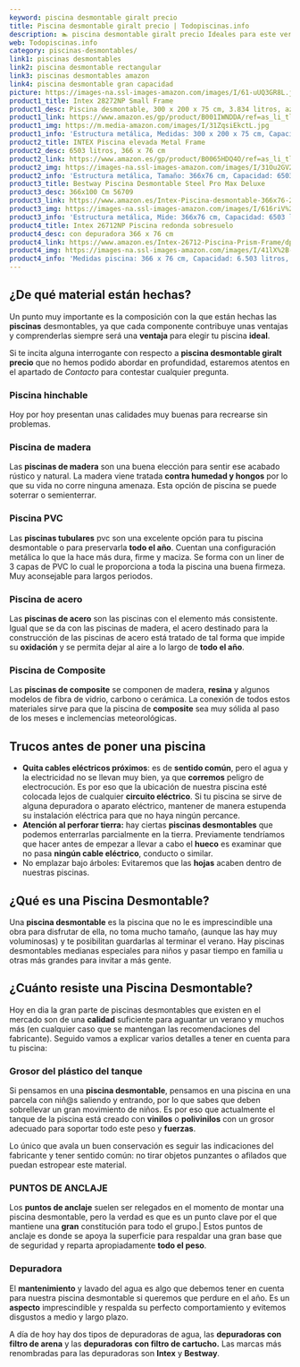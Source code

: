 ```yaml
---
keyword: piscina desmontable giralt precio
title: Piscina desmontable giralt precio | Todopiscinas.info
description: 🏊 piscina desmontable giralt precio Ideales para este verano 2021. Aquí puedes comprar piscina desmontable giralt precio y comparar con otras similares. No dejes escapar piscina desmontable giralt precio a un precio realmente tentador.
web: Todopiscinas.info
category: piscinas-desmontables/
link1: piscinas desmontables
link2: piscina desmontable rectangular
link3: piscinas desmontables amazon
link4: piscina desmontable gran capacidad
picture: https://images-na.ssl-images-amazon.com/images/I/61-uUQ3GR8L.jpg
product1_title: Intex 28272NP Small Frame
product1_desc: Piscina desmontable, 300 x 200 x 75 cm, 3.834 litros, azul
product1_link: https://www.amazon.es/gp/product/B001IWNDDA/ref=as_li_tl?ie=UTF8&camp=3638&creative=24630&creativeASIN=B001IWNDDA&linkCode=as2&tag=todopiscinas0e-21&linkId=25b9d647487c889cb6ef56ed63f50ca1
product1_img: https://m.media-amazon.com/images/I/31ZqsiEkctL.jpg
product1_info: 'Estructura metálica, Medidas: 300 x 200 x 75 cm, Capacidad: 3.834 litros, Para 6 personas (+ 6 años), Fácil montaje, Forma rectangular'
product2_title: INTEX Piscina elevada Metal Frame
product2_desc: 6503 litros, 366 x 76 cm
product2_link: https://www.amazon.es/gp/product/B0065HDQ4O/ref=as_li_tl?ie=UTF8&camp=3638&creative=24630&creativeASIN=B0065HDQ4O&linkCode=as2&tag=todopiscinas0e-21&linkId=ed2430e3ba564d3527ee103df33ed7b3
product2_img: https://images-na.ssl-images-amazon.com/images/I/31Ou2GV2SAL.jpg
product2_info: 'Estructura metálica, Tamaño: 366x76 cm, Capacidad: 6503 litros, Forma circular, De 4 a 7 personas (+6 años)'
product3_title: Bestway Piscina Desmontable Steel Pro Max Deluxe
product3_desc: 366x100 Cm 56709
product3_link: https://www.amazon.es/Intex-Piscina-desmontable-366x76-28210NP/dp/B0065HDQ4O?__mk_es_ES=%C3%85M%C3%85%C5%BD%C3%95%C3%91&crid=25UQGV9HG2INI&dchild=1&keywords=piscinas+desmontables&qid=1615854176&sprefix=piscinas+dem%2Caps%2C201&sr=8-5&linkCode=ll1&tag=todopiscinas0e-21&linkId=34f200977c6cbaab1f3f4d9ac0e64755&language=es_ES&ref_=as_li_ss_tl
product3_img: https://images-na.ssl-images-amazon.com/images/I/616riV%2BiY3L.jpg
product3_info: 'Estructura metálica, Mide: 366x76 cm, Capacidad: 6503 litros, De 4 a 7 personas mayores de 6 años, Forma circular, Tecnología Super-Tough'
product4_title: Intex 26712NP Piscina redonda sobresuelo
product4_desc: con depuradora 366 x 76 cm
product4_link: https://www.amazon.es/Intex-26712-Piscina-Prism-Frame/dp/B07FB823GL?__mk_es_ES=%C3%85M%C3%85%C5%BD%C3%95%C3%91&dchild=1&keywords=piscinas+desmontables+con+depuradora&qid=1615936418&sr=8-5&linkCode=ll1&tag=todopiscinas0e-21&linkId=d98699de7830cd471766fa1daa36de34&language=es_ES&ref_=as_li_ss_tl
product4_img: https://images-na.ssl-images-amazon.com/images/I/41lX%2B-YpibL.jpg
product4_info: 'Medidas piscina: 366 x 76 cm, Capacidad: 6.503 litros, Incluye depuradora de cartucha A, Lona resistente triple capa'
---
```




## ¿De qué material están hechas?

Un punto muy importante es la composición con la que están hechas las **piscinas** desmontables, ya que cada componente contribuye unas ventajas y comprenderlas siempre será una **ventaja** para elegir tu piscina **ideal**.

Si te incita alguna interrogante con respecto a **piscina desmontable giralt precio** que no hemos podido abordar en profundidad, estaremos atentos en el apartado de _Contacto_ para contestar cualquier pregunta.


### Piscina hinchable

 Hoy por hoy presentan unas calidades muy buenas para recrearse sin problemas.


### Piscina de madera

Las **piscinas de madera** son una buena elección para sentir ese acabado rústico y natural. La madera viene tratada **contra humedad y hongos** por lo que su vida no corre ninguna amenaza. Esta opción de piscina se puede soterrar o semienterrar.


### Piscina  PVC

Las **piscinas tubulares** pvc son una excelente opción para tu piscina desmontable o para preservarla **todo el año**. Cuentan una configuración metálica lo que la hace más dura, firme y maciza. Se forma con un liner de 3 capas de PVC lo cual le proporciona a toda la piscina una buena firmeza. Muy aconsejable para largos periodos.


### Piscina de acero

Las **piscinas de acero** son las piscinas con el elemento más consistente. Igual que se da con las piscinas de madera, el acero destinado para la construcción de las piscinas de acero está tratado de tal forma que impide su **oxidación** y se permita dejar al aire a lo largo de **todo el año**.


### Piscina de Composite

Las **piscinas de composite** se componen de madera, **resina** y algunos modelos de fibra de vidrio, carbono o cerámica. La conexión de todos estos materiales sirve para que la piscina de **composite** sea muy sólida al paso de los meses e inclemencias meteorológicas.

<external-banner></external-banner>



## Trucos antes de poner una piscina



*   **Quita cables eléctricos próximos**: es de **sentido común**, pero el agua y la electricidad no se llevan muy bien, ya que **corremos** peligro de electrocución. Es por eso que la ubicación de nuestra piscina esté colocada lejos de cualquier **circuito eléctrico**. Si tu piscina se sirve de alguna depuradora o aparato eléctrico, mantener de manera estupenda su instalación eléctrica para que no haya ningún percance.
*   **Atención al perforar tierra:** hay ciertas **piscinas desmontables** que podemos enterrarlas parcialmente en la tierra. Previamente tendríamos que hacer antes de empezar a llevar a cabo el **hueco** es examinar que no pasa **ningún cable eléctrico**, conducto o similar.
*   No emplazar bajo árboles: Evitaremos que las **hojas** acaben dentro de nuestras piscinas.
## ¿Qué es una Piscina Desmontable?

Una **piscina desmontable** es la piscina que no le es imprescindible una obra para disfrutar de ella, no toma mucho tamaño, (aunque las hay muy voluminosas) y te posibilitan guardarlas al terminar el verano. Hay piscinas desmontables medianas especiales para niños y pasar tiempo en familia u otras más grandes para invitar a más gente.

<brand-panel :title=product1_title :desc=product1_desc :img=product1_img :link=product1_link></brand-panel>


## ¿Cuánto resiste una Piscina Desmontable?

Hoy en dia la gran parte de piscinas desmontables que existen en el mercado son de una **calidad** suficiente para aguantar un verano y muchos más (en cualquier caso que se mantengan las recomendaciones del fabricante). Seguido vamos a explicar varios detalles a tener en cuenta para tu piscina:


### Grosor del plástico del tanque

Si pensamos en una **piscina desmontable**, pensamos en una piscina en una parcela con niñ@s saliendo y entrando, por lo que sabes que deben sobrellevar un gran movimiento de niños. Es por eso que actualmente el tanque de la piscina está creado con **vinilos** o **polivinilos** con un grosor adecuado para soportar todo este peso y **fuerzas**.

Lo único que avala un	 buen conservación es seguir las indicaciones del fabricante y tener sentido común: no tirar objetos punzantes o afilados que puedan estropear este material.


### PUNTOS DE ANCLAJE

Los **puntos de anclaje** suelen ser relegados en el momento de montar una piscina desmontable, pero la verdad es que es un punto clave por el que mantiene una **gran** constitución para todo el grupo.| Estos puntos de anclaje es donde se apoya la superficie para respaldar una gran base que de seguridad y reparta apropiadamente **todo el peso**.


### Depuradora

El **mantenimiento** y lavado del agua es algo que debemos tener en cuenta para nuestra piscina desmontable si queremos que perdure en el año. Es un **aspecto** imprescindible y respalda su perfecto comportamiento y evitemos disgustos a medio y largo plazo.

A día de hoy hay dos tipos de depuradoras de agua, las **depuradoras con filtro de arena** y  las **depuradoras** **con filtro de cartucho.** Las marcas más renombradas para las depuradoras son **Intex** y **Bestway**.

<stats-list :link1=link1 :link2=link2 :link3=link3 :link4=link4 :category=category></stats-list>